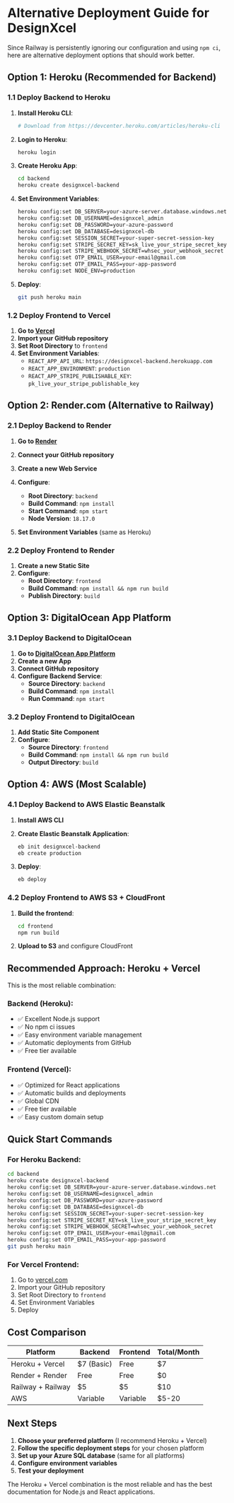 # Alternative Deployment Guide for DesignXcel

Since Railway is persistently ignoring our configuration and using `npm ci`, here are alternative deployment options that should work better.

## Option 1: Heroku (Recommended for Backend)

### 1.1 Deploy Backend to Heroku

1. **Install Heroku CLI**:
   ```bash
   # Download from https://devcenter.heroku.com/articles/heroku-cli
   ```

2. **Login to Heroku**:
   ```bash
   heroku login
   ```

3. **Create Heroku App**:
   ```bash
   cd backend
   heroku create designxcel-backend
   ```

4. **Set Environment Variables**:
   ```bash
   heroku config:set DB_SERVER=your-azure-server.database.windows.net
   heroku config:set DB_USERNAME=designxcel_admin
   heroku config:set DB_PASSWORD=your-azure-password
   heroku config:set DB_DATABASE=designxcel-db
   heroku config:set SESSION_SECRET=your-super-secret-session-key
   heroku config:set STRIPE_SECRET_KEY=sk_live_your_stripe_secret_key
   heroku config:set STRIPE_WEBHOOK_SECRET=whsec_your_webhook_secret
   heroku config:set OTP_EMAIL_USER=your-email@gmail.com
   heroku config:set OTP_EMAIL_PASS=your-app-password
   heroku config:set NODE_ENV=production
   ```

5. **Deploy**:
   ```bash
   git push heroku main
   ```

### 1.2 Deploy Frontend to Vercel

1. **Go to [Vercel](https://vercel.com)**
2. **Import your GitHub repository**
3. **Set Root Directory** to `frontend`
4. **Set Environment Variables**:
   - `REACT_APP_API_URL`: `https://designxcel-backend.herokuapp.com`
   - `REACT_APP_ENVIRONMENT`: `production`
   - `REACT_APP_STRIPE_PUBLISHABLE_KEY`: `pk_live_your_stripe_publishable_key`

## Option 2: Render.com (Alternative to Railway)

### 2.1 Deploy Backend to Render

1. **Go to [Render](https://render.com)**
2. **Connect your GitHub repository**
3. **Create a new Web Service**
4. **Configure**:
   - **Root Directory**: `backend`
   - **Build Command**: `npm install`
   - **Start Command**: `npm start`
   - **Node Version**: `18.17.0`

5. **Set Environment Variables** (same as Heroku)

### 2.2 Deploy Frontend to Render

1. **Create a new Static Site**
2. **Configure**:
   - **Root Directory**: `frontend`
   - **Build Command**: `npm install && npm run build`
   - **Publish Directory**: `build`

## Option 3: DigitalOcean App Platform

### 3.1 Deploy Backend to DigitalOcean

1. **Go to [DigitalOcean App Platform](https://cloud.digitalocean.com/apps)**
2. **Create a new App**
3. **Connect GitHub repository**
4. **Configure Backend Service**:
   - **Source Directory**: `backend`
   - **Build Command**: `npm install`
   - **Run Command**: `npm start`

### 3.2 Deploy Frontend to DigitalOcean

1. **Add Static Site Component**
2. **Configure**:
   - **Source Directory**: `frontend`
   - **Build Command**: `npm install && npm run build`
   - **Output Directory**: `build`

## Option 4: AWS (Most Scalable)

### 4.1 Deploy Backend to AWS Elastic Beanstalk

1. **Install AWS CLI**
2. **Create Elastic Beanstalk Application**:
   ```bash
   eb init designxcel-backend
   eb create production
   ```

3. **Deploy**:
   ```bash
   eb deploy
   ```

### 4.2 Deploy Frontend to AWS S3 + CloudFront

1. **Build the frontend**:
   ```bash
   cd frontend
   npm run build
   ```

2. **Upload to S3** and configure CloudFront

## Recommended Approach: Heroku + Vercel

This is the most reliable combination:

### Backend (Heroku):
- ✅ Excellent Node.js support
- ✅ No npm ci issues
- ✅ Easy environment variable management
- ✅ Automatic deployments from GitHub
- ✅ Free tier available

### Frontend (Vercel):
- ✅ Optimized for React applications
- ✅ Automatic builds and deployments
- ✅ Global CDN
- ✅ Free tier available
- ✅ Easy custom domain setup

## Quick Start Commands

### For Heroku Backend:
```bash
cd backend
heroku create designxcel-backend
heroku config:set DB_SERVER=your-azure-server.database.windows.net
heroku config:set DB_USERNAME=designxcel_admin
heroku config:set DB_PASSWORD=your-azure-password
heroku config:set DB_DATABASE=designxcel-db
heroku config:set SESSION_SECRET=your-super-secret-session-key
heroku config:set STRIPE_SECRET_KEY=sk_live_your_stripe_secret_key
heroku config:set STRIPE_WEBHOOK_SECRET=whsec_your_webhook_secret
heroku config:set OTP_EMAIL_USER=your-email@gmail.com
heroku config:set OTP_EMAIL_PASS=your-app-password
git push heroku main
```

### For Vercel Frontend:
1. Go to [vercel.com](https://vercel.com)
2. Import your GitHub repository
3. Set Root Directory to `frontend`
4. Set Environment Variables
5. Deploy

## Cost Comparison

| Platform | Backend | Frontend | Total/Month |
|----------|---------|----------|-------------|
| Heroku + Vercel | $7 (Basic) | Free | $7 |
| Render + Render | Free | Free | $0 |
| Railway + Railway | $5 | $5 | $10 |
| AWS | Variable | Variable | $5-20 |

## Next Steps

1. **Choose your preferred platform** (I recommend Heroku + Vercel)
2. **Follow the specific deployment steps** for your chosen platform
3. **Set up your Azure SQL database** (same for all platforms)
4. **Configure environment variables**
5. **Test your deployment**

The Heroku + Vercel combination is the most reliable and has the best documentation for Node.js and React applications.
